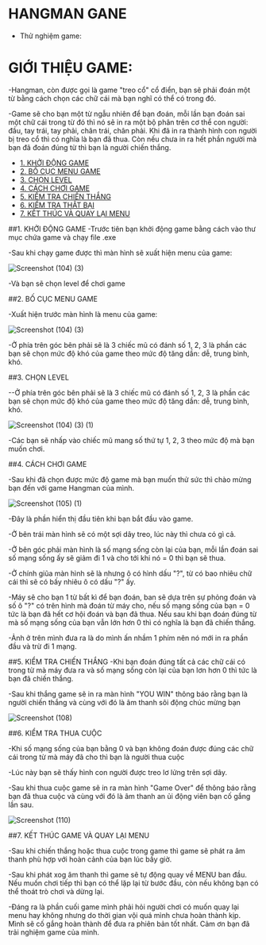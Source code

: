 # HANGMAN GANE
- Thử nghiệm game:

# GIỚI THIỆU GAME:

-Hangman, còn được gọi là game "treo cổ" cổ điển, bạn sẽ phải đoán một từ bằng cách chọn các chữ cái mà bạn nghĩ có thể có trong đó.

-Game sẽ cho bạn một từ ngẫu nhiên để bạn đoán, mỗi lần bạn đoán sai một chữ cái trong từ đó thì nó sẽ in ra một bộ phân trên cơ thể
con người: đầu, tay trái, tay phải, chân trái, chân phải. Khi đã in ra thành hình con người bị treo cổ thì có nghĩa là bạn đã thua.
Còn nếu chưa in ra hết phần người mà bạn đã đoán đúng từ thì bạn là người chiến thắng.
  
- [1. KHỞI ĐỘNG GAME](#1bắt-đầu-game)
- [2. BỐ CỤC MENU GAME](#2chọn-level)
- [3. CHỌN LEVEL](#3-chọn-level)
- [4. CÁCH CHƠI GAME](#4-cách-chơi-game)
- [5. KIỂM TRA CHIẾN THẮNG](#5-kiểm-tra-chiến-thắng)
- [6. KIỂM TRA THẤT BẠI](#6-kiếm-tra-thất-bại)
- [7. KẾT THÚC VÀ QUAY LẠI MENU](#7-kết-thúc-và-quay-lại-menu)

##1. KHỞI ĐỘNG GAME
-Trước tiên bạn khởi động game bằng cách vào thư mục chứa game và chạy file .exe

-Sau khi chạy game được thì màn hình sẽ xuất hiện menu của game:





![Screenshot (104) (3)](https://github.com/nguyenduy0312/GameHangMan/assets/160990102/b1b692ee-b44f-4c4f-ac57-24bd69a7342d)







-Và bạn sẽ chọn level để chơi game


##2. BỐ CỤC MENU GAME

-Xuất hiện trước màn hình là menu của game:





![Screenshot (104) (3)](https://github.com/nguyenduy0312/GameHangMan/assets/160990102/4ef0e78f-55b6-4ec8-a269-345f2fdaad8f)





-Ở phía trên góc bên phải sẽ là 3 chiếc mũ có đánh số 1, 2, 3 là phần các bạn sẽ chọn mức độ khó của game theo mức độ tăng dần: dễ, trung bình, khó.

##3. CHỌN LEVEL

--Ở phía trên góc bên phải sẽ là 3 chiếc mũ có đánh số 1, 2, 3 là phần các bạn sẽ chọn mức độ khó của game theo mức độ tăng dần: dễ, trung bình, khó.


![Screenshot (104) (3) (1)](https://github.com/nguyenduy0312/GameHangMan/assets/160990102/c996be2c-cf73-4684-9e5e-7f535a39f92e)



-Các bạn sẽ nhấp vào chiếc mũ mang số thứ tự 1, 2, 3 theo mức độ mà bạn muốn chơi.

##4. CÁCH CHƠI GAME

-Sau khi đã chọn được mức độ game mà bạn muốn thử sức thì chào mừng bạn đến với game Hangman của mình.





![Screenshot (105) (1)](https://github.com/nguyenduy0312/GameHangMan/assets/160990102/493301f3-0e67-40b3-bece-645d784a2a5b)






-Đây là phần hiển thị đầu tiên khi bạn bắt đầu vào game.

-Ở bên trái màn hình sẽ có một sợi dây treo, lúc này thì chưa có gì cả. 

-Ở bên góc phải màn hình là số mạng sống còn lại của bạn, mỗi lần đoán sai số mạng sống ấy sẽ giảm đi 1 và cho tới khi nó = 0 thì bạn sẽ thua.

-Ở chính giũa màn hình sẽ là nhưng ô có hình dấu "?", từ có bao nhiêu chữ cái thì sẽ có bấy nhiêu ô có dấu "?" ấy.

-Máy sẽ cho bạn 1 từ bất kì để bạn đoán, ban sẽ dựa trên sự phỏng đoán và số ô "?" có trên hình mà đoán từ máy cho,
nếu số mạng sống của bạn = 0 tức là bạn đã hết cơ hội đoán và bạn đã thua. Nếu sau khi bạn đoán đúng từ mà số mạng
sống của bạn vẫn lớn hơn 0 thì có nghĩa là bạn đã chiến thắng.

-Ảnh ở trên mình đưa ra là do mình ấn nhầm 1 phím nên nó mới in ra phần đầu và trừ đi 1 mạng.

##5. KIỂM TRA CHIẾN THẮNG
-Khi bạn đoán đúng tất cả các chữ cái có trong từ mà máy đưa ra và số mạng sống còn lại của bạn lơn hơn 0 thì tức là
bạn đã chiến thắng.

-Sau khi thắng game sẽ in ra màn  hình "YOU WIN" thông báo rằng bạn là người chiến thắng và cùng với đó là âm thanh sôi động
chúc mừng bạn






![Screenshot (108)](https://github.com/nguyenduy0312/GameHangMan/assets/160990102/ea437732-3114-4e0c-a633-771574ccfbf9)








##6. KIỂM TRA THUA CUỘC

-Khi số mạng sống của bạn bằng 0 và bạn không đoán được đúng các chữ cái trong từ mà máy đã cho thì bạn là người thua cuộc

-Lúc này bạn sẽ thấy hình con người được treo lơ lửng trên sợi dây.

-Sau khi thua cuộc game sẽ in ra màn hình "Game Over" để thông báo rằng bạn đã thua cuộc và cùng với đó là âm thanh an ủi động
viên bạn cố gắng lần sau.







![Screenshot (110)](https://github.com/nguyenduy0312/GameHangMan/assets/160990102/2726f1bb-794f-4f5b-b351-82a04980357c)








##7. KẾT THÚC GAME VÀ QUAY LẠI MENU

-Sau khi chiến thắng hoặc thua cuộc trong game thì game sẽ phát ra âm thanh phù hợp với hoàn cảnh của bạn lúc bấy giờ.

-Sau khi phát xog âm thanh thì game sẽ tự động quay về MENU ban đầu. Nếu muốn chơi tiếp thì bạn có thể lặp lại từ bước đầu,
còn nếu không bạn có thể thoát trò chơi và dừng lại.

-Đáng ra là phần cuối game mình phải hỏi người chơi có muốn quay lại menu hay không nhưng do thời gian vội quá mình chưa hoàn
thành kịp. Mình sẽ cố gắng hoàn thành để đưa ra phiên bản tốt nhất. Cảm ơn bạn đã trải nghiệm game của mình.






